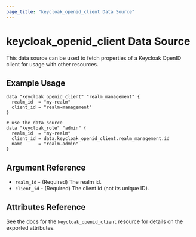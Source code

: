 ```yaml
---
page_title: "keycloak_openid_client Data Source"
---
```


# keycloak\_openid\_client Data Source

This data source can be used to fetch properties of a Keycloak OpenID client for usage with other resources.

## Example Usage

```hcl
data "keycloak_openid_client" "realm_management" {
  realm_id  = "my-realm"
  client_id = "realm-management"
}

# use the data source
data "keycloak_role" "admin" {
  realm_id  = "my-realm"
  client_id = data.keycloak_openid_client.realm_management.id
  name      = "realm-admin"
}
```

## Argument Reference

- `realm_id` - (Required) The realm id.
- `client_id` - (Required) The client id (not its unique ID).

## Attributes Reference

See the docs for the `keycloak_openid_client` resource for details on the exported attributes.
